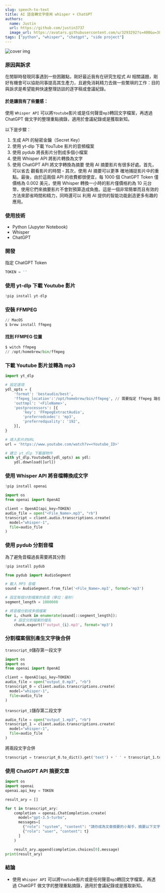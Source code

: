 ```yaml
---
slug: speech-to-text
title: AI 語音轉文字使用 whisper + ChatGPT
authors:
  name: Justin
  url: https://github.com/justin3737
  image_url: https://avatars.githubusercontent.com/u/3293292?s=400&u=38043a6390fdf82e3a2058d5a76e44345f8f6327&v=4
tags: ["python", "whisper", "chatgpt", "side project"]
---
```


![cover img](/img/docs/introducing-chatgpt-and-whisper-apis.webp)

### 原因與訴求

在閒聊時發現同事遇到一些困難點，剛好最近我有在研究生程式 AI 相關議題，剛好有機會可以協助同事提高其生產力，且避免消耗精力去做一些繁瑣的工作：目的與訴求是希望能夠快速整理訪談的逐字稿或會議紀錄。

#### 於是讓我有了些靈感：

使用 `Whisper API` 可以將`Youtube`影片或是任何聲音`mp3`轉回文字檔案，再透過 ChatGPT 做文字的整理重點摘錄，適用於會議紀錄或是獲取新知。

以下是步驟：

1. 生成 API 的秘密金鑰（Secret Key）
2. 使用 yt-dlp 下載 YouTube 影片的音頻檔案
3. 使用 pydub 將長影片分割成多個小檔案
4. 使用 Whisper API 將影片轉換為文字
5. 使用 ChatGPT API 將文字轉換為摘要
   使用 AI 摘要影片有很多好處。首先，可以省去
   觀看影片的時間・其次，使用 AI 摘要可以更準
   確地捕捉影片中的重點。最後，由於這兩個 API 的收費都很便宜，每 1000 個 ChatGPT Token 僅價格為 0.002 美元，使用 Whisper 轉換一小時的影片僅價格約為 10 元台幣，使用它們來摘要影片不會對預算造成負擔。這是一個非常簡單而且有效的方法來節省時間和精力，同時還可以
   利用 AI 提供的智能功能創造更多有趣的應用。

### 使用技術

- Python (Jupyter Notebook)
- Whisper
- ChatGPT

### 開發

指定 ChatGPT Token

```python
TOKEN = ''
```

### 使用 yt-dlp 下載 Youtube 影片

```python
!pip install yt-dlp
```

### 安裝 FFMPEG

```python
// MacOS
$ brew install ffmpeg
```

#### 找到 FFMPEG 位置

```python
$ witch ffmpeg
// /opt/homebrew/bin/ffmpeg
```

### 下載 Youtube 影片並轉為 mp3

```python
import yt_dlp

# 設定選項
ydl_opts = {
    'format': 'bestaudio/best',
    'ffmpeg_location':'/opt/homebrew/bin/ffmpeg', // 需要指定 ffmpeg 路徑
    'outtmpl': '<FileName>',
    'postprocessors': [{
        'key': 'FFmpegExtractAudio',
        'preferredcodec': 'mp3',
        'preferredquality': '192',
    }],
}

# 填入影片的URL
url = 'https://www.youtube.com/watch?v=<Youtube_ID>'

# 建立 yt_dlp 下載器物件
with yt_dlp.YoutubeDL(ydl_opts) as ydl:
    ydl.download([url])
```

### 使用 Whisper API 將音檔轉換成文字

```python
!pip install openai
```

```python
import os
from openai import OpenAI

client = OpenAI(api_key=TOKEN)
audio_file = open("<File_Name>.mp3", "rb")
transcript = client.audio.transcriptions.create(
  model="whisper-1",
  file=audio_file
)
```

### 使用 pydub 分割音檔

為了避免音檔過長需要將其分割

```python
!pip install pydub
```

```python
from pydub import AudioSegment

# 載入 MP3 音檔
sound = AudioSegment.from_file('<File_Name>.mp3', format='mp3')

# 設定每個分割檔案的長度（單位：毫秒）
segment_length = 1000000

# 將音檔分割成多個檔案
for i, chunk in enumerate(sound[::segment_length]):
    # 設定分割檔案的檔名
    chunk.export(f'output_{i}.mp3', format='mp3')

```

### 分割檔案個別產生文字後合併

`transcript_0`儲存第一段文字

```python
import os
import os
from openai import OpenAI

client = OpenAI(api_key=TOKEN)
audio_file = open("output_0.mp3", "rb")
transcript_0 = client.audio.transcriptions.create(
  model="whisper-1",
  file=audio_file
)

```

`transcript_1`儲存第二段文字

```python
audio_file = open("output_1.mp3", "rb")
transcript_1 = client.audio.transcriptions.create(
  model="whisper-1",
  file=audio_file
)
```

將兩段文字合併

```python
transcript = transcript_0.to_dict().get('text') + ' ' + transcript_1.to_dict().get('text')
```

### 使用 ChatGPT API 摘要文章

```python
import os
import openai
openai.api_key = TOKEN

result_ary = []

for t in transcript_ary:
    completion = openai.ChatCompletion.create(
      model="gpt-3.5-turbo",
      messages=[
        {"role": "system", "content": "請你成為文章摘要的小幫手，摘要以下文字，以繁體中文輸出"},
        {"role": "user", "content": t}
      ]
    )

    result_ary.append(completion.choices[0].message)
print(result_ary)
```

### 結論

- 使用 `Whisper API` 可以將`Youtube`影片或是任何聲音`mp3`轉回文字檔案，再透過 ChatGPT 做文字的整理重點摘錄，適用於會議紀錄或是獲取新知。
